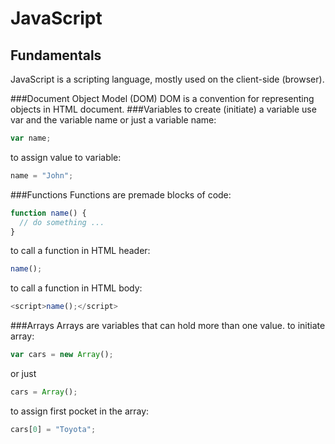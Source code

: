 # JavaScript
## Fundamentals
JavaScript is a scripting language, mostly used on the client-side (browser).

###Document Object Model (DOM)
DOM is a convention for representing objects in HTML document.
###Variables
to create (initiate) a variable use var and the variable name or just a variable name: 
```javascript
var name;
```
to assign value to variable:
```javascript
name = "John";
```
###Functions
Functions are premade blocks of code:
```javascript
function name() {
  // do something ...
}
```
to call a function in HTML header:
```javascript
name();
```
to call a function in HTML body:
```javascript
<script>name();</script>
```
###Arrays
Arrays are variables that can hold more than one value.
to initiate array:
```javascript
var cars = new Array();
```
or just
```javascript
cars = Array();
```
to assign first pocket in the array:
```javascript
cars[0] = "Toyota";
```
